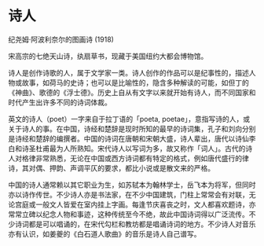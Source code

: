 # 诗人



纪尧姆·阿波利奈尔的图画诗 (1918)

宋高宗的七绝天山诗，纨扇草书，现藏于美国纽约大都会博物馆。

诗人是创作诗歌的人，属于文学家一类。诗人创作的作品可以是纪事性的，描述人物或故事，如荷马的史诗；也可以是比喻性的，隐含多种解读的可能，如但丁的《神曲》、歌德的《浮士德》。历史上自从有文字以来就开始有诗人，而不同国家和时代产生出许多不同的诗词体裁。

英文的诗人（poet）一字来自于拉丁语的「poeta, poetae」，意指写诗的人，或关于诗人的事。在中国，诗经和楚辞是现时所知的最早的诗词集，孔子和刘向分别是诗经和楚辞的编撰者。中国的诗词在唐朝和宋朝大盛，诗人辈出，唐代以诗仙李白和诗圣杜甫最为人所熟知。宋代诗人以写词为多，故又称作「词人」。古代的诗人对格律非常熟悉，无论在中国或西方诗词都有特定的格式，例如唐代盛行的律诗，其对偶、押韵、声调平仄的要求，都比小说或是散文来的严格。

中国的诗人通常赖以其它职业为生，如苏轼本为翰林学士，岳飞本为将军，但同时亦以诗作传世。不少诗人亦是书法家，在不少中国建筑，门柱上常常会有对联，无论宫庭或一般文人皆爱在室内挂上字画。每逢节庆喜丧之时，文人都喜欢题诗，亦常常立碑以纪念人物和事迹，这种传统至今不绝，故此中国诗词得以广泛流传。不少诗词都是可以唱诵的，在宋代勾栏和教坊都是唱诵诗词的地方。不少诗人对音乐亦有认识，如姜夔的《白石道人歌曲》的音乐是诗人自己谱写。



